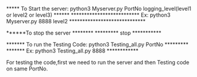 ***** To Start the server: python3 Myserver.py PortNo logging_level(level1 or level2 or level3) ******
************************** Ex:  python3 Myserver.py 8888 level2 *****************************

******To stop the server ********
********* stop ***********

******* To run the Testing Code: python3 Testing_all.py PortNo *********
******* Ex: python3 Testing_all.py 8888 ************

For testing the  code,first we need to run the server and then Testing code on same PortNo.

